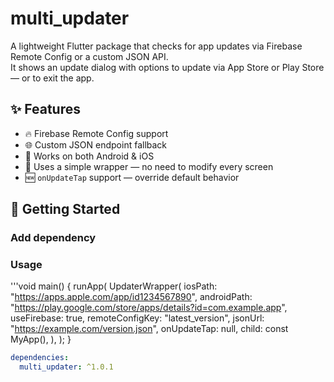 # multi_updater

A lightweight Flutter package that checks for app updates via Firebase Remote Config or a custom JSON API.  
It shows an update dialog with options to update via App Store or Play Store — or to exit the app.

## ✨ Features

- 🔥 Firebase Remote Config support
- 🌐 Custom JSON endpoint fallback
- 📲 Works on both Android & iOS
- 🧱 Uses a simple wrapper — no need to modify every screen
- 🆕 `onUpdateTap` support — override default behavior

## 🚀 Getting Started

### Add dependency


### Usage



'''void main() {
  runApp(
    UpdaterWrapper(
      iosPath: "https://apps.apple.com/app/id1234567890",
      androidPath: "https://play.google.com/store/apps/details?id=com.example.app",
      useFirebase: true,
      remoteConfigKey: "latest_version",
      jsonUrl: "https://example.com/version.json",
      onUpdateTap: null,
      child: const MyApp(),
    ),
  );
}


```yaml
dependencies:
  multi_updater: ^1.0.1
